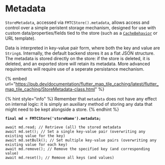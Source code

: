 # Metadata

`StoreMetadata`, accessed via `FMTCStore().metadata`, allows access and control over a simple peristent storage mechanism, designed for use with custom data/properties/fields tied to the store (such as a [`CacheBehavior`](../fm-integration.md#cache-behavior) or URL template).

Data is interpreted in key-value pair form, where both the key and value are `String`s. Internally, the default backend stores it as a flat JSON structure. The metadata is stored directly on the store: if the store is deleted, it is deleted, and an exported store will retain its metadata. More advanced requirements will require use of a seperate persistance mechanism.

{% embed url="https://pub.dev/documentation/flutter_map_tile_caching/latest/flutter_map_tile_caching/StoreMetadata-class.html" %}

{% hint style="info" %}
Remember that `metadata` does not have any effect on internal logic: it is simply an auxiliary method of storing any data that might need to be kept alongside a store.
{% endhint %}

<pre class="language-dart" data-full-width="false"><code class="lang-dart"><strong>final md = FMTCStore('storeName').metadata;
</strong>
await md.read; // Retrieve (all) the stored metadata
await md.set(); // Set a single key-value pair (overwriting any existing value for the key)
await md.setBulk(); // Set multiple key-value pairs (overwriting any existing value for each key)
await md.remove(); // Remove the specified key (and corresponding value)
await md.reset(); // Remove all keys (and values)
</code></pre>

